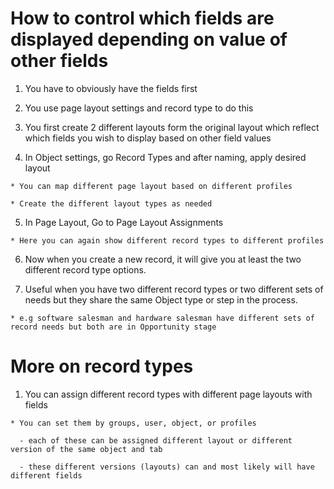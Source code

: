 # How to control which fields are displayed depending on value of other fields

  1. You have to obviously have the fields first 

  2. You use page layout settings and record type to do this

  3. You first create 2 different layouts form the original layout which reflect which fields you wish to display based on other field values 

  4. In Object settings, go Record Types and after naming, apply desired layout 

    * You can map different page layout based on different profiles

    * Create the different layout types as needed

  5. In Page Layout, Go to Page Layout Assignments 

    * Here you can again show different record types to different profiles 

  6. Now when you create a new record, it will give you at least the two different record type options. 

  7. Useful when you have two different record types or two different sets of needs but they share the same Object type or step in the process. 

    * e.g software salesman and hardware salesman have different sets of record needs but both are in Opportunity stage

# More on record types

  1. You can assign different record types with different page layouts with fields 

    * You can set them by groups, user, object, or profiles 

      - each of these can be assigned different layout or different version of the same object and tab

      - these different versions (layouts) can and most likely will have different fields 